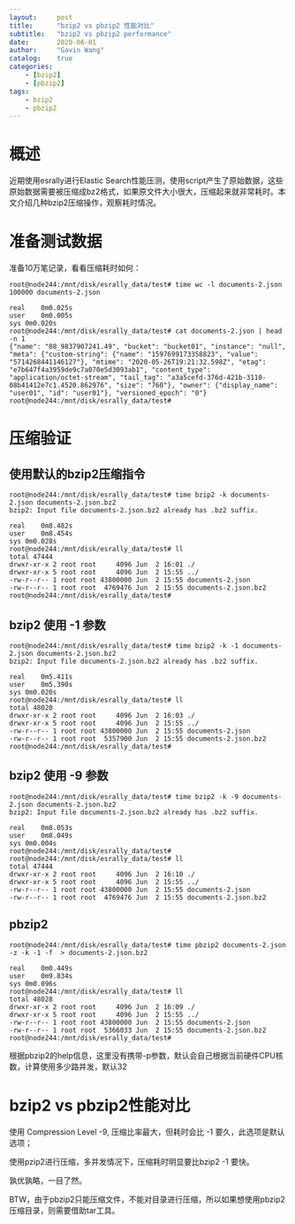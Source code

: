 ```yaml
---
layout:     post
title:      "bzip2 vs pbzip2 性能对比"
subtitle:   "bzip2 vs pbzip2 performance"
date:       2020-06-01
author:     "Gavin Wang"
catalog:    true
categories:
    - [bzip2]
    - [pbzip2]
tags:
    - bzip2
    - pbzip2
---
```



# 概述

近期使用esrally进行Elastic Search性能压测，使用script产生了原始数据，这些原始数据需要被压缩成bz2格式，如果原文件大小很大，压缩起来就非常耗时。本文介绍几种bzip2压缩操作，观察耗时情况。


# 准备测试数据

准备10万笔记录，看看压缩耗时如何：


```shell
root@node244:/mnt/disk/esrally_data/test# time wc -l documents-2.json 
100000 documents-2.json

real	0m0.025s
user	0m0.005s
sys	0m0.020s
root@node244:/mnt/disk/esrally_data/test# cat documents-2.json | head -n 1
{"name": "08_9837907241.49", "bucket": "bucket01", "instance": "null", "meta": {"custom-string": {"name": "1597699173358823", "value": "5714268441146127"}, "mtime": "2020-05-26T19:21:32.598Z", "etag": "e7b647f4a3959de9c7a070e5d3093ab1", "content_type": "application/octet-stream", "tail_tag": "a3a5cefd-376d-421b-3110-08b41412e7c1.4520.862976", "size": "760"}, "owner": {"display_name": "user01", "id": "user01"}, "versioned_epoch": "0"}
root@node244:/mnt/disk/esrally_data/test# 
```


# 压缩验证


## 使用默认的bzip2压缩指令

```shell
root@node244:/mnt/disk/esrally_data/test# time bzip2 -k documents-2.json documents-2.json.bz2
bzip2: Input file documents-2.json.bz2 already has .bz2 suffix.

real	0m8.482s
user	0m8.454s
sys	0m0.028s
root@node244:/mnt/disk/esrally_data/test# ll
total 47444
drwxr-xr-x 2 root root     4096 Jun  2 16:01 ./
drwxr-xr-x 5 root root     4096 Jun  2 15:55 ../
-rw-r--r-- 1 root root 43800000 Jun  2 15:55 documents-2.json
-rw-r--r-- 1 root root  4769476 Jun  2 15:55 documents-2.json.bz2
root@node244:/mnt/disk/esrally_data/test# 
```

## bzip2 使用 -1 参数

```shell
root@node244:/mnt/disk/esrally_data/test# time bzip2 -k -1 documents-2.json documents-2.json.bz2
bzip2: Input file documents-2.json.bz2 already has .bz2 suffix.

real	0m5.411s
user	0m5.390s
sys	0m0.020s
root@node244:/mnt/disk/esrally_data/test# ll
total 48020
drwxr-xr-x 2 root root     4096 Jun  2 16:03 ./
drwxr-xr-x 5 root root     4096 Jun  2 15:55 ../
-rw-r--r-- 1 root root 43800000 Jun  2 15:55 documents-2.json
-rw-r--r-- 1 root root  5357900 Jun  2 15:55 documents-2.json.bz2
root@node244:/mnt/disk/esrally_data/test# 
```


## bzip2 使用 -9 参数

```shell
root@node244:/mnt/disk/esrally_data/test# time bzip2 -k -9 documents-2.json documents-2.json.bz2
bzip2: Input file documents-2.json.bz2 already has .bz2 suffix.

real	0m8.053s
user	0m8.049s
sys	0m0.004s
root@node244:/mnt/disk/esrally_data/test#
root@node244:/mnt/disk/esrally_data/test# ll
total 47444
drwxr-xr-x 2 root root     4096 Jun  2 16:10 ./
drwxr-xr-x 5 root root     4096 Jun  2 15:55 ../
-rw-r--r-- 1 root root 43800000 Jun  2 15:55 documents-2.json
-rw-r--r-- 1 root root  4769476 Jun  2 15:55 documents-2.json.bz2
```

## pbzip2

```shell
root@node244:/mnt/disk/esrally_data/test# time pbzip2 documents-2.json -z -k -1 -f  > documents-2.json.bz2

real	0m0.449s
user	0m9.834s
sys	0m0.096s
root@node244:/mnt/disk/esrally_data/test# ll
total 48028
drwxr-xr-x 2 root root     4096 Jun  2 16:09 ./
drwxr-xr-x 5 root root     4096 Jun  2 15:55 ../
-rw-r--r-- 1 root root 43800000 Jun  2 15:55 documents-2.json
-rw-r--r-- 1 root root  5366033 Jun  2 15:55 documents-2.json.bz2
root@node244:/mnt/disk/esrally_data/test# 
```

根据pbzip2的help信息，这里没有携带-p参数，默认会自己根据当前硬件CPU核数，计算使用多少路并发，默认32


# bzip2 vs pbzip2性能对比

使用 Compression Level -9, 压缩比率最大，但耗时会比 -1 要久，此选项是默认选项；

使用pzip2进行压缩，多并发情况下，压缩耗时明显要比bzip2 -1 要快。

孰优孰略，一目了然。

BTW，由于pbzip2只能压缩文件，不能对目录进行压缩，所以如果想使用pbzip2压缩目录，则需要借助tar工具。

